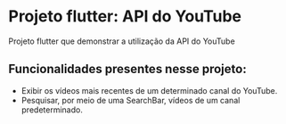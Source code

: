 # Projeto flutter: API do YouTube

Projeto flutter que demonstrar a utilização da API do YouTube

## Funcionalidades presentes nesse projeto:

- Exibir os vídeos mais recentes de um determinado canal do YouTube.
- Pesquisar, por meio de uma SearchBar, vídeos de um canal predeterminado.
